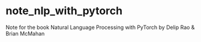 # note_nlp_with_pytorch
Note for the book Natural Language Processing with PyTorch by Delip Rao & Brian McMahan
